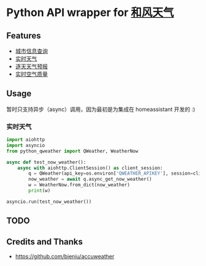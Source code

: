 # Python API wrapper for [和风天气](https://qweather.com)


## Features
- [城市信息查询](https://dev.qweather.com/docs/api/geo/city-lookup/)
- [实时天气](https://dev.qweather.com/docs/api/weather/weather-now/)
- [逐天天气预报](https://dev.qweather.com/docs/api/weather/weather-daily-forecast/)
- [实时空气质量](https://dev.qweather.com/docs/api/air/air-now/)

## Usage
暂时只支持异步（async）调用，因为最初是为集成在 homeassistant 开发的 :)

### 实时天气
```python
import aiohttp
import asyncio
from python_qweather import QWeather, WeatherNow

async def test_now_weather():
    async with aiohttp.ClientSession() as client_session:
        q = QWeather(api_key=os.environ['QWEATHER_APIKEY'], session=client_session, location_key='101010100')
        now_weather = await q.async_get_now_weather()
        w = WeatherNow.from_dict(now_weather)
        print(w)

asyncio.run(test_now_weather())
```

## TODO

## Credits and Thanks
- https://github.com/bieniu/accuweather

